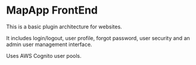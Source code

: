 # MapApp FrontEnd

This is a basic plugin architecture for websites.

It includes login/logout, user profile, forgot password, user security and an admin user management interface.

Uses AWS Cognito user pools.
